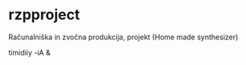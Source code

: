 rzpproject
==========

Računalniška in zvočna produkcija, projekt (Home made synthesizer)

timidiiy -iA &